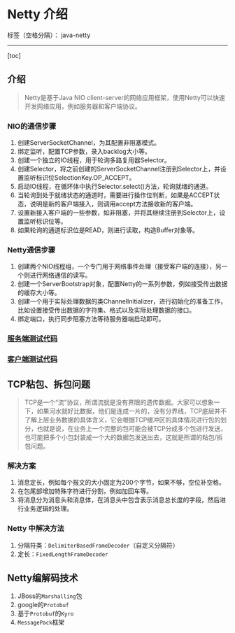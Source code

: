 # Netty 介绍

标签（空格分隔）： java-netty

---

[toc]

## 介绍
> Netty是基于Java NIO client-server的网络应用框架，使用Netty可以快速开发网络应用，例如服务器和客户端协议。

### NIO的通信步骤
1. 创建ServerSocketChannel，为其配置非阻塞模式。
1. 绑定监听，配置TCP参数，录入backlog大小等。
1. 创建一个独立的IO线程，用于轮询多路复用器Selector。
1. 创建Selector，将之前创建的ServerSocketChannel注册到Selector上，并设置监听标识位SelectionKey.OP_ACCEPT。
1. 启动IO线程，在循环体中执行Selector.select()方法，轮询就绪的通道。
1. 当轮询到处于就绪状态的通道时，需要进行操作位判断，如果是ACCEPT状态，说明是新的客户端接入，则调用accept方法接收新的客户端。
1. 设置新接入客户端的一些参数，如非阻塞，并将其继续注册到Selector上，设置监听标识位等。
1. 如果轮询的通道标识位是READ，则进行读取，构造Buffer对象等。

### Netty通信步骤
1. 创建两个NIO线程组，一个专门用于网络事件处理（接受客户端的连接），另一个则进行网络通信的读写。
1. 创建一个ServerBootstrap对象，配置Netty的一系列参数，例如接受传出数据的缓存大小等。
1. 创建一个用于实际处理数据的类ChannelInitializer，进行初始化的准备工作，比如设置接受传出数据的字符集、格式以及实际处理数据的接口。
1. 绑定端口，执行同步阻塞方法等待服务器端启动即可。

### [服务端测试代码](https://github.com/scyking/subject/blob/master/src/main/java/server/TestNettyServer.java)

### [客户端测试代码](https://github.com/scyking/subject/blob/master/src/main/java/client/TestNettyClient.java)

## TCP粘包、拆包问题
> TCP是一个“流”协议，所谓流就是没有界限的遗传数据。大家可以想象一下，如果河水就好比数据，他们是连成一片的，没有分界线，TCP底层并不了解上层业务数据的具体含义，它会根据TCP缓冲区的具体情况进行包的划分，也就是说，在业务上一个完整的包可能会被TCP分成多个包进行发送，也可能把多个小包封装成一个大的数据包发送出去，这就是所谓的粘包/拆包问题。

### 解决方案
1. 消息定长，例如每个报文的大小固定为200个字节，如果不够，空位补空格。
1. 在包尾部增加特殊字符进行分割，例如加回车等。
1. 将消息分为消息头和消息体，在消息头中包含表示消息总长度的字段，然后进行业务逻辑的处理。

### Netty 中解决方法
1. 分隔符类：`DelimiterBasedFrameDecoder`（自定义分隔符）
1. 定长：`FixedLengthFrameDecoder`

## Netty编解码技术

1. JBoss的`Marshalling`包
1. google的`Protobuf`
1. 基于`Protobuf`的`Kyro`
1. `MessagePack`框架
